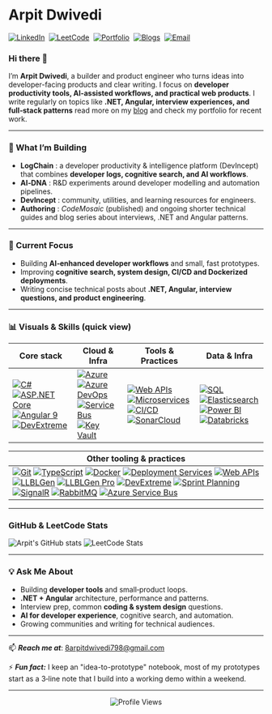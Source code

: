 # Arpit Dwivedi

[![LinkedIn](https://img.shields.io/badge/LinkedIn-dwivedi--arpit-0A66C2?logo=linkedin\&logoColor=white)](https://www.linkedin.com/in/dwivedi-arpit/)  [![LeetCode](https://img.shields.io/badge/LeetCode-arpitdwivedi-orange?logo=leetcode\&logoColor=white)](https://leetcode.com/u/arpitdwivedi/)  [![Portfolio](https://img.shields.io/badge/Portfolio-arpitdwivedi.in-blue)](https://arpitdwivedi.in/)  [![Blogs](https://img.shields.io/badge/Blogs-blog.arpitdwivedi.in-blue)](https://blog.arpitdwivedi.in/)  [![Email](https://img.shields.io/badge/Email-8arpitdwivedi798@gmail.com-green?logo=mail\&logoColor=white)](mailto:8arpitdwivedi798@gmail.com)

### Hi there 👋

I’m **Arpit Dwivedi**, a builder and product engineer who turns ideas into developer-facing products and clear writing. I focus on **developer productivity tools, AI‑assisted workflows, and practical web products**. I write regularly on topics like **.NET, Angular, interview experiences, and full‑stack patterns** read more on my [blog](https://blog.arpitdwivedi.in/) and check my portfolio for recent work.

---

### 🚀 What I’m Building

* **LogChain** : a developer productivity & intelligence platform (DevIncept) that combines **developer logs, cognitive search, and AI workflows**.
* **AI‑DNA** : R&D experiments around developer modelling and automation pipelines.
* **DevIncept** : community, utilities, and learning resources for engineers.
* **Authoring** : *CodeMosaic* (published) and ongoing shorter technical guides and blog series about interviews, .NET and Angular patterns.

---

### 🌱 Current Focus

* Building **AI‑enhanced developer workflows** and small, fast prototypes.
* Improving **cognitive search, system design, CI/CD and Dockerized deployments**.
* Writing concise technical posts about **.NET, Angular, interview questions, and product engineering**.

---

### 📊 Visuals & Skills (quick view)

| Core stack                                                                                                                                                                                                                                                                                                                                                                                                                                                                          | Cloud & Infra                                                                                                                                                                                                                                                                                                                                                                                                                                   | Tools & Practices                                                                                                                                                                                                                                                                                                                                                                            | Data & Infra                                                                                                                                                                                                                                                                                                                                                                                                                                                                                               |
| ----------------------------------------------------------------------------------------------------------------------------------------------------------------------------------------------------------------------------------------------------------------------------------------------------------------------------------------------------------------------------------------------------------------------------------------------------------------------------------- | ----------------------------------------------------------------------------------------------------------------------------------------------------------------------------------------------------------------------------------------------------------------------------------------------------------------------------------------------------------------------------------------------------------------------------------------------- | -------------------------------------------------------------------------------------------------------------------------------------------------------------------------------------------------------------------------------------------------------------------------------------------------------------------------------------------------------------------------------------------- | ---------------------------------------------------------------------------------------------------------------------------------------------------------------------------------------------------------------------------------------------------------------------------------------------------------------------------------------------------------------------------------------------------------------------------------------------------------------------------------------------------------- |
| [![C#](https://img.shields.io/badge/C%23-6F9FC0?logo=c-sharp\&logoColor=white)](https://arpitdwivedi.in/) [![ASP.NET Core](https://img.shields.io/badge/ASP.NET_Core-512BD4?logo=.net\&logoColor=white)](https://arpitdwivedi.in/) [![Angular 9](https://img.shields.io/badge/Angular-9-DD0031?logo=angular\&logoColor=white)](https://arpitdwivedi.in/) [![DevExtreme](https://img.shields.io/badge/DevExtreme-0078D4?logo=devexpress\&logoColor=white)](https://arpitdwivedi.in/) | [![Azure](https://img.shields.io/badge/Azure-0078D4?logo=microsoft-azure\&logoColor=white)](https://arpitdwivedi.in/) [![Azure DevOps](https://img.shields.io/badge/Azure_DevOps-0078D4?logo=azuredevops\&logoColor=white)](https://arpitdwivedi.in/) [![Service Bus](https://img.shields.io/badge/Service_Bus-lightgrey)](https://arpitdwivedi.in/) [![Key Vault](https://img.shields.io/badge/Key_Vault-lightgrey)](https://arpitdwivedi.in/) | [![Web APIs](https://img.shields.io/badge/Web_APIs-5bc0de)](https://arpitdwivedi.in/) [![Microservices](https://img.shields.io/badge/Microservices-lightgrey)](https://arpitdwivedi.in/) [![CI/CD](https://img.shields.io/badge/CI--CD-automation-lightgrey)](https://arpitdwivedi.in/) [![SonarCloud](https://img.shields.io/badge/SonarCloud-quality-lightgrey)](https://arpitdwivedi.in/) | [![SQL](https://img.shields.io/badge/SQL-005B9F?logo=microsoft-sql-server\&logoColor=white)](https://arpitdwivedi.in/) [![Elasticsearch](https://img.shields.io/badge/Elasticsearch-005571?logo=elasticsearch\&logoColor=white)](https://arpitdwivedi.in/) [![Power BI](https://img.shields.io/badge/Power_BI-F2C811?logo=power-bi\&logoColor=white)](https://arpitdwivedi.in/) [![Databricks](https://img.shields.io/badge/Databricks-FF6C37?logo=databricks\&logoColor=white)](https://arpitdwivedi.in/) |

| Other tooling & practices                                                                                                                                                                                                                                                                                                                                                                                                                                                                                                                                                                                                                                                                                                                                                                                                                                                                                                                                                                                                                                                                                                                                                                                                                                                                                                                      |
| ---------------------------------------------------------------------------------------------------------------------------------------------------------------------------------------------------------------------------------------------------------------------------------------------------------------------------------------------------------------------------------------------------------------------------------------------------------------------------------------------------------------------------------------------------------------------------------------------------------------------------------------------------------------------------------------------------------------------------------------------------------------------------------------------------------------------------------------------------------------------------------------------------------------------------------------------------------------------------------------------------------------------------------------------------------------------------------------------------------------------------------------------------------------------------------------------------------------------------------------------------------------------------------------------------------------------------------------------- |
| [![Git](https://img.shields.io/badge/Git-version_control-black?logo=git\&logoColor=white)](https://arpitdwivedi.in/) [![TypeScript](https://img.shields.io/badge/TypeScript-3178C6?logo=typescript\&logoColor=white)](https://arpitdwivedi.in/) [![Docker](https://img.shields.io/badge/Docker-2496ED?logo=docker\&logoColor=white)](https://arpitdwivedi.in/) [![Deployment Services](https://img.shields.io/badge/Deployment-azure--pipelines-lightgrey)](https://arpitdwivedi.in/) [![Web APIs](https://img.shields.io/badge/Web_APIs-REST-lightgrey)](https://arpitdwivedi.in/) [![LLBLGen](https://img.shields.io/badge/LLBLGen-proprietary-lightgrey)](https://arpitdwivedi.in/) [![LLBLGen Pro](https://img.shields.io/badge/LLBLGen_Pro-proprietary-lightgrey)](https://arpitdwivedi.in/) [![DevExtreme](https://img.shields.io/badge/DevExtreme-components-lightgrey)](https://arpitdwivedi.in/) [![Sprint Planning](https://img.shields.io/badge/Sprint_Planning-Agile-lightgrey)](https://arpitdwivedi.in/) [![SignalR](https://img.shields.io/badge/SignalR-realtime-lightgrey)](https://arpitdwivedi.in/) [![RabbitMQ](https://img.shields.io/badge/RabbitMQ-messaging-lightgrey)](https://arpitdwivedi.in/) [![Azure Service Bus](https://img.shields.io/badge/Azure_Service_Bus-messaging-lightgrey)](https://arpitdwivedi.in/) |

---

### GitHub & LeetCode Stats

![Arpit's GitHub stats](https://github-readme-stats.vercel.app/api?username=arpit-dwivedi\&show_icons=true\&theme=default)   ![LeetCode Stats](https://leetcode-stats.vercel.app/api?username=arpitdwivedi)

---

### 💡 Ask Me About

* Building **developer tools** and small‑product loops.
* **.NET + Angular** architecture, performance and patterns.
* Interview prep, common **coding & system design** questions.
* **AI for developer experience**, cognitive search, and automation.
* Growing communities and writing for technical audiences.

---

📫 ***Reach me at***: [8arpitdwivedi798@gmail.com](mailto:8arpitdwivedi798@gmail.com)

⚡ ***Fun fact:*** I keep an "idea-to-prototype" notebook, most of my prototypes start as a 3‑line note that I build into a working demo within a weekend.

---

<p align="center"> <img src="https://komarev.com/ghpvc/?username=arpit-dwivedi&label=Profile%20Views&color=blue&style=plastic" alt="Profile Views" /> </p>

